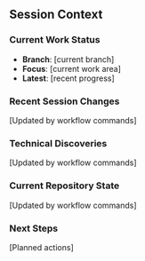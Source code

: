 ## Session Context
<!-- This section is automatically updated by /update-claude command -->
<!-- Last updated: YYYY-MM-DD -->

### Current Work Status
- **Branch**: [current branch]
- **Focus**: [current work area]
- **Latest**: [recent progress]

### Recent Session Changes
[Updated by workflow commands]

### Technical Discoveries
[Updated by workflow commands]

### Current Repository State
[Updated by workflow commands]

### Next Steps
[Planned actions]

<!-- End of auto-updated section -->